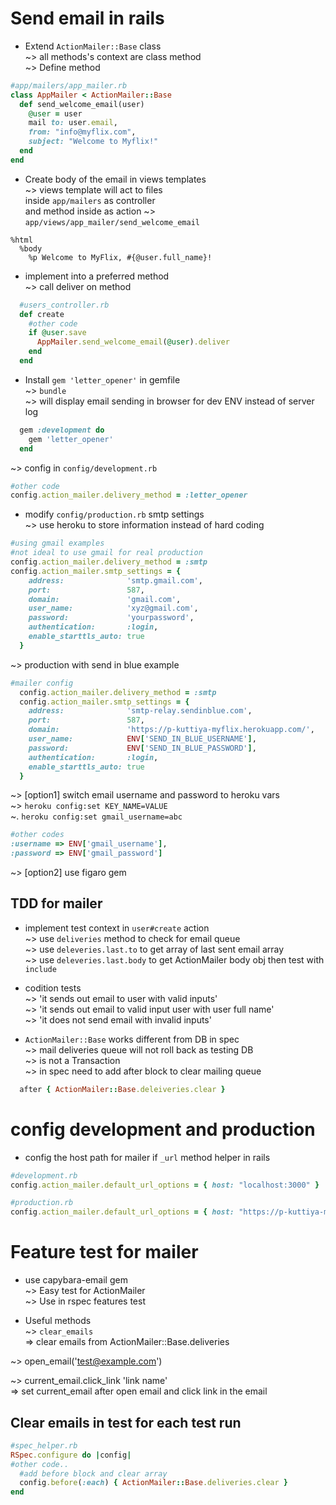 # Send email in rails  
* Extend `ActionMailer::Base` class  
~> all methods's context are class method  
~> Define method  
```ruby
#app/mailers/app_mailer.rb
class AppMailer < ActionMailer::Base
  def send_welcome_email(user)
    @user = user
    mail to: user.email, 
    from: "info@myflix.com",
    subject: "Welcome to Myflix!"
  end
end
```

* Create body of the email in views templates  
~> views template will act to files  
inside `app/mailers` as controller  
and method inside as action 
~> `app/views/app_mailer/send_welcome_email`   
```haml
%html
  %body
    %p Welcome to MyFlix, #{@user.full_name}!
```

* implement into a preferred method  
~> call deliver on method  
```ruby
  #users_controller.rb
  def create
    #other code
    if @user.save
      AppMailer.send_welcome_email(@user).deliver
    end
  end
```

* Install `gem 'letter_opener'` in gemfile  
~> `bundle`  
~> will display email sending in browser for dev ENV instead of server log   
```ruby
  gem :development do
    gem 'letter_opener'
  end
```
~> config in `config/development.rb`  
```ruby
#other code
config.action_mailer.delivery_method = :letter_opener
```

* modify `config/production.rb` smtp settings  
~> use heroku to store information instead of hard coding  
```ruby
#using gmail examples
#not ideal to use gmail for real production
config.action_mailer.delivery_method = :smtp
config.action_mailer.smtp_settings = {
    address:              'smtp.gmail.com',
    port:                 587,
    domain:               'gmail.com',
    user_name:            'xyz@gmail.com',
    password:             'yourpassword',
    authentication:       :login,
    enable_starttls_auto: true
  }
```

~> production with send in blue example  
```ruby
#mailer config
  config.action_mailer.delivery_method = :smtp
  config.action_mailer.smtp_settings = {
    address:              'smtp-relay.sendinblue.com',
    port:                 587,
    domain:               'https://p-kuttiya-myflix.herokuapp.com/',
    user_name:            ENV['SEND_IN_BLUE_USERNAME'],
    password:             ENV['SEND_IN_BLUE_PASSWORD'],
    authentication:       :login,
    enable_starttls_auto: true
  }
```

~> [option1] switch email username and password to heroku vars  
~> `heroku config:set KEY_NAME=VALUE`  
~. `heroku config:set gmail_username=abc`  
```ruby
#other codes
:username => ENV['gmail_username'],
:password => ENV['gmail_password']
```

~> [option2] use figaro gem

## TDD for mailer
* implement test context in `user#create` action  
~> use `deliveries` method to check for email queue  
~> use `deleveries.last.to` to get array of last sent email array  
~> use `deleveries.last.body` to get ActionMailer body obj then test with `include`  

* codition tests   
~> 'it sends out email to user with valid inputs'  
~> 'it sends out email to valid input user with user full name'  
~> 'it does not send email with invalid inputs'  

* `ActionMailer::Base` works different from DB in spec  
~> mail deliveries queue will not roll back as testing DB  
~> is not a Transaction  
~> in spec need to add after block to clear mailing queue  
```ruby
  after { ActionMailer::Base.deleiveries.clear }
```

# config development and production  
* config the host path for mailer if `_url` method helper in rails  
```ruby
#development.rb
config.action_mailer.default_url_options = { host: "localhost:3000" }

#production.rb
config.action_mailer.default_url_options = { host: "https://p-kuttiya-myflix.herokuapp.com/" }  
```

# Feature test for mailer  
* use capybara-email gem  
~> Easy test for ActionMailer  
~> Use in rspec features test  

* Useful methods  
~> `clear_emails`  
=> clear emails from ActionMailer::Base.deliveries  

~> open_email('test@example.com')  

~> current_email.click_link 'link name'  
=> set current_email after open email and click link in the email  

## Clear emails in test for each test run  
```ruby
#spec_helper.rb
RSpec.configure do |config|
#other code..
  #add before block and clear array
  config.before(:each) { ActionMailer::Base.deliveries.clear }
end
```  